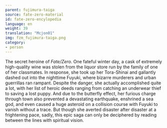 ```yaml
---
parent: fujimura-taiga
source: fate-zero-material
id: fate-zero-encylopedia
language: en
weight: 39
translation: "Mcjon01"
img: fzm_fujimura-taiga.png
category:
- person
---
```


The secret heroine of *Fate/Zero*. One fateful winter day, a cask of extremely high-quality wine was stolen from the liquor store run by the family of one of her classmates. In response, she took up her Tora-Shinai and gallantly dashed out into the nighttime Fuyuki, where bizarre murderers and urban guerrillas ran rampant. Despite the danger, she actually accomplished quite a lot, with her list of heroic deeds ranging from catching an underwear thief to saving a lost puppy. And due to the butterfly effect, her furious charge through town also prevented a devastating earthquake, enshrined a sea god, and even caused a huge asteroid on a collision course with Fuyuki to vanish without a trace. But though she averted disaster after disaster at a frightening pace, sadly, this epic saga can only be deciphered by reading between the lines with spiritual vision.
